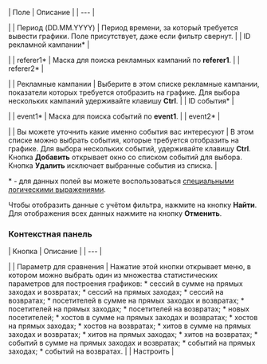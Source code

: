 | Поле | Описание |
| --- |

|
| Период (DD.MM.YYYY) | Период времени, за который требуется вывести графики. Поле присутствует, даже если фильтр свернут. |
| ID рекламной кампании\* |

|
| referer1\* | Маска для поиска рекламных кампаний по **referer1**. |
| referer2\* |

|
| Рекламные кампании | Выберите в этом списке рекламные кампании, показатели которых требуется отобразить на графике. Для выбора нескольких кампаний удерживайте клавишу **Ctrl**. |
| ID события\* |

|
| event1\* | Маска для поиска событий по **event1**. |
| event2\* |

|
| Вы можете уточнить какие именно события вас интересуют | В этом списке можно выбрать события, которые требуется отобразить на графике. Для выбора нескольких событий, удерживайте клавишу **Ctrl**.    Кнопка **Добавить** открывает окно со списком событий для выбора. Кнопка **Удалить** исключает выбранные события из списка. |

\* - для данных полей вы можете воспользоваться [специальными логическими выражениями](https://dev.1c-bitrix.ru/api_help/main/general/filter.php).

Чтобы отобразить данные с учётом фильтра, нажмите на кнопку **Найти**. Для отображения всех данных нажмите на кнопку **Отменить**.

### Контекстная панель

| Кнопка | Описание |
| --- |

|
| Параметр для сравнения | Нажатие этой кнопки открывает меню, в котором можно выбрать один из множества статистических параметров для построения графиков:  * сессий в сумме на прямых заходах и возвратах; * сессий на прямых заходах; * сессий на возвратах; * посетителей в сумме на прямых заходах и возвратах; * посетителей на прямых заходах; * посетителей на возвратах; * новых посетителей; * хостов в сумме на прямых заходах и возвратах; * хостов на прямых заходах; * хостов на возвратах; * хитов в сумме на прямых заходах и возвратах; * хитов на прямых заходах; * хитов на возвратах; * событий в сумме на прямых заходах и возвратах; * событий на прямых заходах; * событий на возвратах. |
| Настроить |